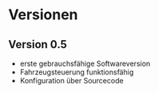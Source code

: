 # Versionen

## Version 0.5

- erste gebrauchsfähige Softwareversion 
- Fahrzeugsteuerung funktionsfähig
- Konfiguration über Sourcecode


